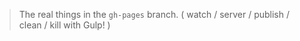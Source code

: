 > The real things in the `gh-pages` branch.
> ( watch / server / publish / clean / kill with Gulp! )